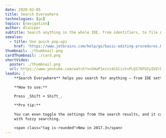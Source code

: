 ```yaml
---
date: 2020-02-05
title: Search Everywhere
technologies: [go]
topics: [navigation]
author: dlsniper
subtitle: Search anything in the whole IDE, from identifiers, to file names, to settings
seealso:
  - title: Use quick pop-ups
    href: 'https://www.jetbrains.com/help/go/basic-editing-procedures.html#quick_popups'
thumbnail: ./thumbnail.png
cardThumbnail: ./card.png
shortVideo:
  poster: ./thumbnail.png
  url: https://www.youtube.com/watch?v=SHaP1ezxidc&list=PLQ176FUIyIUZrbrlz4AY1V8VzBJKZyVlW&index=106
leadin: |
    **Search Everywhere** helps you search for anything – from IDE settings to parts of your code.
    
    **How to use:**

    Press _Shift + Shift_.
    
    **Pro tip:**
    
    You can even toggle the settings from the search results, and it can be used
    with fuzzy searching.

    <span class="tag is-rounded">New in 2017.3</span>
---
```

